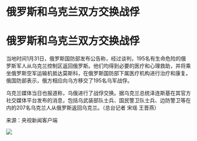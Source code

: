 # 俄罗斯和乌克兰双方交换战俘

# 俄罗斯和乌克兰双方交换战俘

当地时间1月31日，俄罗斯国防部发布公告称，经过谈判，195名有生命危险的俄罗斯军人从乌克兰控制区返回俄罗斯。他们均得到必要的医疗和心理救助，并将乘坐俄罗斯空军运输机抵达莫斯科，在俄罗斯国防部下属医疗机构进行治疗和康复。俄国防部表示，俄方相应向乌方移交了195名乌军战俘。

乌克兰媒体当日也报道称，乌俄进行了战俘交换。据乌克兰总统泽连斯基在其官方社交媒体平台发布的消息，包括乌武装部队士兵、国民警卫队士兵、边防警卫等在内的207名乌克兰人从俄罗斯返回乌克兰。（总台记者
宋瑶 王晋燕）

来源：央视新闻客户端

![](https://inews.gtimg.com/om_bt/OtlMOQAFKOmf65ghrsz7DhKhK6XuY2m1ZBph8S-fLK8msAA/1000)

